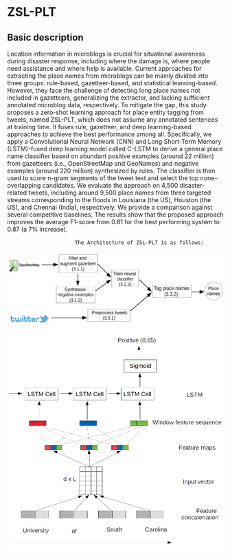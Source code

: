 # ZSL-PLT
## Basic description

Location information in microblogs is crucial for situational awareness during disaster response, including where the damage is, where people need assistance and where help is available. Current approaches for extracting the place names from microblogs can be mainly divided into three groups: rule-based, gazetteer-based, and statistical learning-based. However, they face the challenge of detecting long place names not included in gazetteers, generalizing the extractor, and lacking sufficient annotated microblog data, respectively. To mitigate the gap, this study proposes a zero-shot learning approach for place entity tagging from tweets, named ZSL-PLT, which does not assume any annotated sentences at training time. It fuses rule, gazetteer, and deep learning-based approaches to achieve the best performance among all. Specifically, we apply a Convolutional Neural Network (CNN) and Long Short-Term Memory (LSTM)-fused deep learning model called C-LSTM to derive a general place name classifier based on abundant positive examples (around 22 million) from gazetteers (i.e., OpenStreetMap and GeoNames) and negative examples (around 220 million) synthesized by rules. The classifier is then used to score n-gram segments of the tweet text and select the top none-overlapping candidates. We evaluate the approach on 4,500 disaster-related tweets, including around 9,500 place names from three targeted streams corresponding to the floods in Louisiana (the US), Houston (the US), and Chennai (India), respectively. We provide a comparison against several competitive baselines. The results show that the proposed approach improves the average F1-score from 0.81 for the best performing system to 0.87 (a 7\% increase).

                          The Architecture of ZSL-PLT is as follows:
![Screenshot](figure/workflow.png)
![Screenshot](figure/architecture.png)

